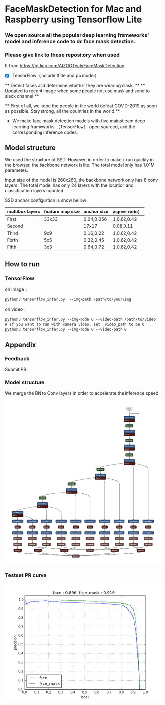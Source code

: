 # FaceMaskDetection for Mac and Raspberry using Tensorflow Lite

### We open source all the popular deep learning frameworks' model and inference code to do face mask detection.
### Please give link to these repository when used
It from https://github.com/AIZOOTech/FaceMaskDetection

- [x] TensorFlow（include tflite and pb model）


** Detect faces and determine whether they are  wearing mask. **
** Updated to record image when some people not use mask and send to slack channel **

** First of all, we hope the people in the world defeat COVID-2019 as soon as possible. Stay strong, all the countries in the world.**


* We make face mask detection models with five mainstream deep learning frameworks （TensorFlow） open sourced, and the corresponding inference codes. 


## Model structure

We used the structure of SSD. However,  in order to  make it run quickly in the browser, the backbone network is lite. The total model only has 1.01M parametes.

Input size of the model is 260x260, the backbone network only has 8 conv layers. The total model has only 24 layers with the  location and classification layers counted.

SSD anchor configurtion is show bellow:

| multibox layers | feature map size | anchor size | aspect ratio）|
| ---- | ---- | ---- | ---- |
|First|33x33|0.04,0.056|1,0.62,0.42|
Second ||17x17|0.08,0.11|1,0.62,0.42|
|Third|9x9|0.16,0.22|1,0.62,0.42|
|Forth |5x5|0.32,0.45|1,0.62,0.42|
|Fifth|3x3|0.64,0.72|1,0.62,0.42|

## How to run
### TensorFlow
on image：
```
python3 tensorflow_infer.py  --img-path /path/to/your/img
```
on video：
```
python3 tensorflow_infer.py --img-mode 0 --video-path /path/to/video  
# If you want to run with camera video, set  video_path to be 0
python3 tensorflow_infer.py --img-mode 0 --video-path 0
```

## Appendix
### Feedback
Submit PR


### Model structure

We merge the BN to Conv layers in order to accelerate the inference speed.

![](img/face_mask_detection.caffemodel.png)

### Testset PR curve

![](img/pr_curve.png)


